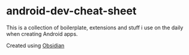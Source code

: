 # android-dev-cheat-sheet

This is a collection of boilerplate, extensions and stuff i use on the daily when creating Android apps.


Created using [Obsidian](https://obsidian.md)